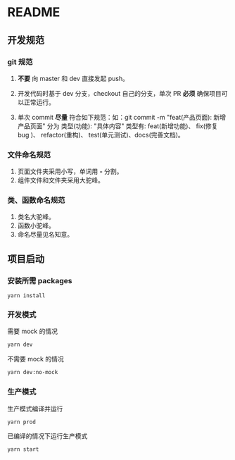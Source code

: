 # README

## 开发规范

### git 规范

1. **不要** 向 master 和 dev 直接发起 push。

2. 开发代码时基于 dev 分支，checkout 自己的分支，单次 PR **必须** 确保项目可以正常运行。

3. 单次 commit **尽量** 符合如下规范：如：git commit -m "feat(产品页面): 新增产品页面" 分为 类型(功能): "具体内容" 类型有: feat(新增功能)、 fix(修复 bug )、 refactor(重构)、 test(单元测试)、docs(完善文档)。

### 文件命名规范

1. 页面文件夹采用小写，单词用 **-** 分割。
2. 组件文件和文件夹采用大驼峰。

### 类、函数命名规范
1. 类名大驼峰。
2. 函数小驼峰。
3. 命名尽量见名知意。

## 项目启动

### 安装所需 packages

```
yarn install
```

### 开发模式

需要 mock 的情况

```bash
yarn dev
```

不需要 mock 的情况

```bash
yarn dev:no-mock
```

### 生产模式

生产模式编译并运行

```
yarn prod
```

已编译的情况下运行生产模式

```
yarn start
```

